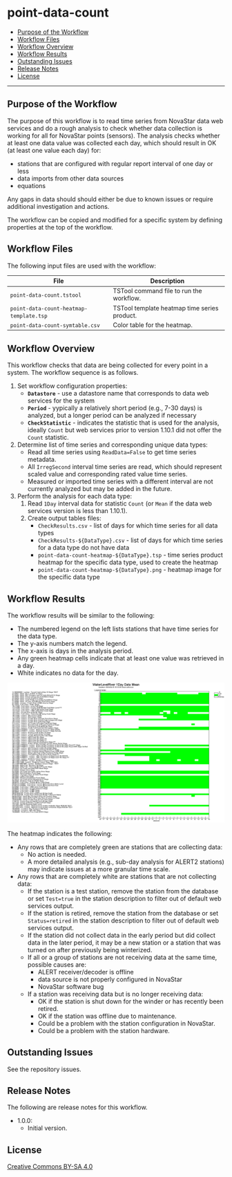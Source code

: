 # point-data-count #

*   [Purpose of the Workflow](#purpose-of-the-workflow)
*   [Workflow Files](#Workflow-files)
*   [Workflow Overview](#workflow-overview)
*   [Workflow Results](#workflow-results)
*   [Outstanding Issues](#outstanding-issues)
*   [Release Notes](#release-notes)
*   [License](#license)

-----------------

## Purpose of the Workflow ##

The purpose of this workflow is to read time series from NovaStar data web services
and do a rough analysis to check whether data collection is working for all for NovaStar points (sensors).
The analysis checks whether at least one data value was collected each day,
which should result in OK (at least one value each day) for:

*  stations that are configured with regular report interval of one day or less
*  data imports from other data sources
*  equations

Any gaps in data should should either be due to known issues or require additional investigation and actions.

The workflow can be copied and modified for a specific system
by defining properties at the top of the workflow.

## Workflow Files ##

The following input files are used with the workflow:

| **File** | **Description** |
| -- | -- |
| `point-data-count.tstool` | TSTool command file to run the workflow. |
| `point-data-count-heatmap-template.tsp` | TSTool template heatmap time series product. |
| `point-data-count-symtable.csv` | Color table for the heatmap. |

## Workflow Overview ##

This workflow checks that data are being collected for every point in a system.
The workflow sequence is as follows.

1.  Set workflow configuration properties:
    *   **`Datastore`** - use a datastore name that corresponds to data web services for the system
    *   **`Period`** - yypically a relatively short period (e.g., 7-30 days) is analyzed,
        but a longer period can be analyzed if necessary
    *   **`CheckStatistic`** - indicates the statistic that is used for the analysis,
        ideally `Count` but web services prior to version 1.10.1 did not offer the `Count` statistic.
2.  Determine list of time series and corresponding unique data types:
    *   Read all time series using `ReadData=False` to get time series metadata.
    *   All `IrregSecond` interval time series are read, which should represent scaled
        value and corresponding rated value time series.
    *   Measured or imported time series with a different interval are not currently analyzed
        but may be added in the future.
3.  Perform the analysis for each data type:
    1.  Read `1Day` interval data for statistic `Count` (or `Mean` if the data web services version is less than 1.10.1).
    2.  Create output tables files:
        *   `CheckResults.csv` - list of days for which time series for all data types
        *   `CheckResults-${DataType}.csv` - list of days for which time series for a data type do not have data
        *   `point-data-count-heatmap-${DataType}.tsp` - time series product heatmap for the specific data type, used to create the heatmap
        *   `point-data-count-heatmap-${DataType}.png` - heatmap image for the specific data type

## Workflow Results ##

The workflow results will be similar to the following:

*   The numbered legend on the left lists stations that have time series for the data type.
*   The y-axis numbers match the legend.
*   The x-axis is days in the analysis period.
*   Any green heatmap cells indicate that at least one value was retrieved in a day.
*   White indicates no data for the day.

![Example workflow results](doc/point-data-count-heatmap-WaterLevelRiver.png)

The heatmap indicates the following:

*   Any rows that are completely green are stations that are collecting data:
    +   No action is needed.
    +   A more detailed analysis (e.g., sub-day analysis for ALERT2 stations) may indicate issues at a more granular time scale.
*   Any rows that are completely white are stations that are not collecting data:
    +   If the station is a test station, remove the station from the database or set `Test=true` in the station description
        to filter out of default web services output.
    +   If the station is retired, remove the station from the database or set `Status=retired` in the station description
        to filter out of default web services output.
    +   If the station did not collect data in the early period but did collect data in the later period,
        it may be a new station or a station that was turned on after previously being winterized.
    +   If all or a group of stations are not receiving data at the same time, possible causes are:
        -   ALERT receiver/decoder is offline
        -   data source is not properly configured in NovaStar
        -   NovaStar software bug
    +   If a station was receiving data but is no longer receiving data:
        -   OK if the station is shut down for the winder or has recently been retired.
        -   OK if the station was offline due to maintenance.
        -   Could be a problem with the station configuration in NovaStar.
        -   Could be a problem with the station hardware.

## Outstanding Issues ##

See the repository issues.

## Release Notes ##

The following are release notes for this workflow.

*   1.0.0:
    +   Initial version.

## License ##

[Creative Commons BY-SA 4.0](https://creativecommons.org/licenses/by-sa/4.0/)
